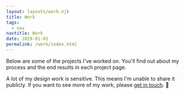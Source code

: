 ```yaml
---
layout: layouts/work.njk
title: Work
tags:
  - nav
navtitle: Work
date: 2029-01-01
permalink: /work/index.html
---
```

Below are some of the projects I've worked on. You'll find out about my process and the end results in each project page.

A lot of my design work is sensitive. This means I'm unable to share it publicly. If you want to see more of my work, please [get in touch](/contact). <span>&#x1F4E8;</span>

<!-- If you want to gain access, please [get in touch](/contact). -->
